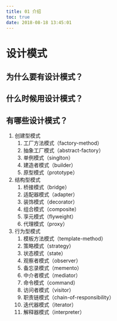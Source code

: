 ```yaml
---
title: 01 介绍
toc: true
date: 2018-08-18 13:45:01
---
```


# 设计模式


## 为什么要有设计模式？


## 什么时候用设计模式？


## 有哪些设计模式？

1. 创建型模式
   1. 工厂方法模式（factory-method）
   2. 抽象工厂模式（abstract-factory）
   3. 单例模式（singlton）
   4. 建造者模式（builder）
   5. 原型模式（prototype）
2. 结构型模式
   1. 桥接模式（bridge）
   2. 适配器模式（adapter）
   3. 装饰模式（decorator）
   4. 组合模式（composite）
   5. 享元模式（flyweight）
   6. 代理模式（proxy）
3. 行为型模式
   1. 模板方法模式（template-method）
   2. 策略模式（strategy）
   3. 状态模式（state）
   4. 观察者模式（observer）
   5. 备忘录模式（memento）
   6. 中介者模式（mediator）
   7. 命令模式（command）
   8. 访问者模式（visitor）
   9. 职责链模式（chain-of-responsibility）
   10. 迭代器模式（iterator）
   11. 解释器模式（interpreter）
